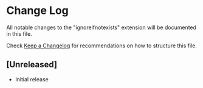 # Change Log

All notable changes to the "ignoreifnotexists" extension will be documented in this file.

Check [Keep a Changelog](http://keepachangelog.com/) for recommendations on how to structure this file.

## [Unreleased]

- Initial release